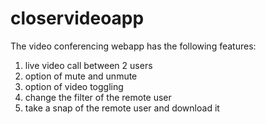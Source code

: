 # closervideoapp
The video conferencing webapp has the following features:
1. live video call between 2 users
2. option of mute and unmute
3. option of video toggling
4. change the filter of the remote user
5. take a snap of the remote user and download it


